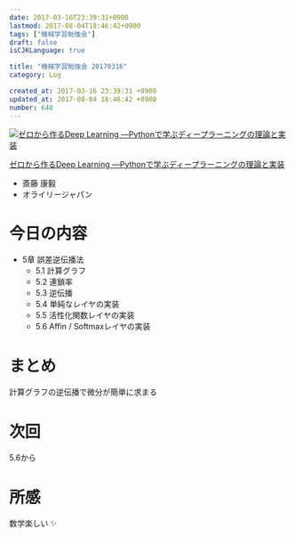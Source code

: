 ```yaml
---
date: 2017-03-16T23:39:31+0900
lastmod: 2017-08-04T18:46:42+0900
tags: ["機械学習勉強会"]
draft: false
isCJKLanguage: true

title: "機械学習勉強会 20170316"
category: Log

created_at: 2017-03-16 23:39:31 +0900
updated_at: 2017-08-04 18:46:42 +0900
number: 648
---
```


<div class="asin">
<div class="asin-image"><a href="https://www.amazon.co.jp/exec/obidos/ASIN/4873117585/nownabe0c-22/" rel="nofollow noopener" target="_blank"><img src="http://images-jp.amazon.com/images/P/4873117585.09._SL160_.jpg" alt="ゼロから作るDeep Learning ―Pythonで学ぶディープラーニングの理論と実装" title="ゼロから作るDeep Learning ―Pythonで学ぶディープラーニングの理論と実装"></a></div>
<div class="asin-detail">
<p><a href="https://www.amazon.co.jp/exec/obidos/ASIN/4873117585/nownabe0c-22/" rel="nofollow noopener" target="_blank">ゼロから作るDeep Learning ―Pythonで学ぶディープラーニングの理論と実装</a></p>
<ul>
<li>斎藤 康毅</li>
<li>オライリージャパン</li>
</ul>
</div>

<p></p>
</div>

# 今日の内容
* 5章 誤差逆伝播法
    * 5.1 計算グラフ
    * 5.2 連鎖率
    * 5.3 逆伝播
    * 5.4 単純なレイヤの実装
    * 5.5 活性化関数レイヤの実装
    * 5.6 Affin / Softmaxレイヤの実装

# まとめ
計算グラフの逆伝播で微分が簡単に求まる

# 次回
5.6から

# 所感
数学楽しい :sparkles:

